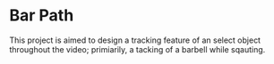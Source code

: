 # Bar Path
This project is aimed to design a tracking feature of an select object throughout the video; primiarily, a tacking of a barbell while sqauting. 

